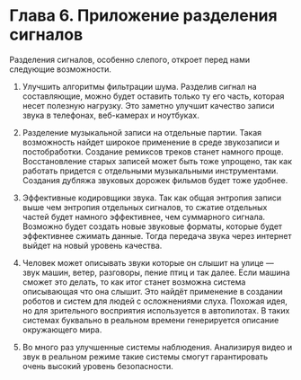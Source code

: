 # Глава 6. Приложение разделения сигналов

Разделения сигналов, особенно слепого, откроет перед нами следующие возможности.

1. Улучшить алгоритмы фильтрации шума. Разделив сигнал на составляющие, можно будет оставить только ту его часть, которая несет полезную нагрузку. Это заметно улучшит качество записи звука в телефонах, веб-камерах и ноутбуках.

2. Разделение музыкальной записи на отдельные партии. Такая возможность найдет широкое применение в среде звукозаписи и постобработки. Создание ремиксов треков станет намного проще. Восстановление старых записей может быть тоже упрощено, так как работать придется с отдельными музыкальными инструментами. Создания дубляжа звуковых дорожек фильмов будет тоже удобнее.

3. Эффективные кодировщики звука. Так как общая энтропия записи выше чем энтропия отдельных сигналов, то сжатие отдельных частей будет намного эффективнее, чем суммарного сигнала. Возможно будет создать новые звуковые форматы, которые будет эффективнее сжимать данные. Тогда передача звука через интернет выйдет на новый уровень качества.

4. Человек может описывать звуки которые он слышит на улице — звук машин, ветер, разговоры, пение птиц и так далее. Если машина сможет это делать, то как итог станет возможна система описывающая что она слышит. Это найдёт применение в создании роботов и систем для людей с осложнениями слуха. Похожая идея, но для зрительного восприятия используется в автопилотах. В таких системах  буквально в реальном времени генерируется описание окружающего мира.

5. Во много раз улучшенные системы наблюдения. Анализируя видео и звук в реальном режиме такие системы смогут гарантировать очень высокий уровень безопасности.



